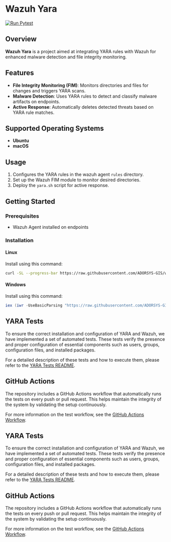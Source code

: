 # Wazuh Yara
[![Run Pytest](https://github.com/ADORSYS-GIS/wazuh-yara/actions/workflows/yara-test.yml/badge.svg)](https://github.com/ADORSYS-GIS/wazuh-yara/actions/workflows/yara-test.yml)


## Overview
**Wazuh Yara** is a project aimed at integrating YARA rules with Wazuh for enhanced malware detection and file integrity monitoring.

## Features
- **File Integrity Monitoring (FIM)**: Monitors directories and files for changes and triggers YARA scans.
- **Malware Detection**: Uses YARA rules to detect and classify malware artifacts on endpoints.
- **Active Response**: Automatically deletes detected threats based on YARA rule matches.

## Supported Operating Systems
- **Ubuntu**
- **macOS**

## Usage
1. Configures the YARA rules in the wazuh agent `rules` directory.
2. Set up the Wazuh FIM module to monitor desired directories.
3. Deploy the `yara.sh` script for active response.

## Getting Started
### Prerequisites
- Wazuh Agent installed on endpoints
### Installation

#### Linux
Install using this command:
   ```bash
   curl -SL --progress-bar https://raw.githubusercontent.com/ADORSYS-GIS/wazuh-yara/main/scripts/install.sh | sh
   ```

#### Windows
Install using this command:
   ```powershell
   iex (iwr -UseBasicParsing "https://raw.githubusercontent.com/ADORSYS-GIS/wazuh-yara/refs/heads/main/scripts/install.ps1")
   ```

## YARA Tests

To ensure the correct installation and configuration of YARA and Wazuh, we have implemented a set of automated tests. These tests verify the presence and proper configuration of essential components such as users, groups, configuration files, and installed packages.

For a detailed description of these tests and how to execute them, please refer to the [YARA Tests README](scripts/tests/README.md).

## GitHub Actions

The repository includes a GitHub Actions workflow that automatically runs the tests on every push or pull request. This helps maintain the integrity of the system by validating the setup continuously.

For more information on the test workflow, see the [GitHub Actions Workflow](https://github.com/ADORSYS-GIS/wazuh-yara/actions/workflows/yara-test.yml).

## YARA Tests

To ensure the correct installation and configuration of YARA and Wazuh, we have implemented a set of automated tests. These tests verify the presence and proper configuration of essential components such as users, groups, configuration files, and installed packages.

For a detailed description of these tests and how to execute them, please refer to the [YARA Tests README](scripts/tests/README.md).

## GitHub Actions

The repository includes a GitHub Actions workflow that automatically runs the tests on every push or pull request. This helps maintain the integrity of the system by validating the setup continuously.

For more information on the test workflow, see the [GitHub Actions Workflow](https://github.com/ADORSYS-GIS/wazuh-yara/actions/workflows/yara-test.yml).